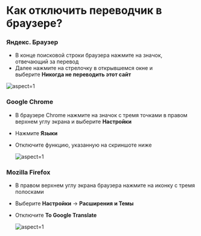 # Как отключить переводчик в браузере?

###   **Яндекс. Браузер**

 

- В конце поисковой строки браузера нажмите на значок, отвечающий за перевод
- Далее нажмите на стрелочку в открывшемся окне и выберите **Никогда не переводить этот сайт**

  

 ![](/api/attachments.redirect?id=11ea5b03-ffab-4998-b6e9-1d0c1a6654fe "aspect=1")

  

### **Google Chrome**

 

- В браузере Chrome нажмите на значок с тремя точками в правом верхнем углу экрана и выберите **Настройки**
- Нажмите **Языки**
- Отключите функцию, указанную на скриншоте ниже

   ![](/api/attachments.redirect?id=1cb0a1f7-126c-4914-b1d6-8b129400dbba "aspect=1") 

  

### **Mozilla Firefox**

 

- В правом верхнем углу экрана браузера нажмите на иконку с тремя полосками
- Выберите **Настройки** -> **Расширения** **и Темы**
- Отключите **To Google Translate**

   ![](/api/attachments.redirect?id=b3973d5e-ae28-4451-b55e-138a01cfcde8 "aspect=1") 